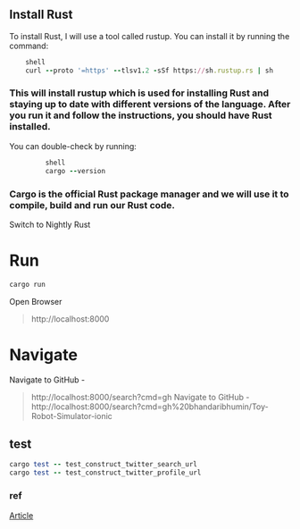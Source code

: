 ## Install Rust

To install Rust, I will use a tool called rustup. You can install it by running the command:

```ruby
    shell
    curl --proto '=https' --tlsv1.2 -sSf https://sh.rustup.rs | sh
```

### This will install rustup which is used for installing Rust and staying up to date with different versions of the language. After you run it and follow the instructions, you should have Rust installed.

You can double-check by running:

```ruby
         shell
         cargo --version
```

### Cargo is the official Rust package manager and we will use it to compile, build and run our Rust code.

Switch to Nightly Rust

# Run

```ruby
cargo run
```

Open Browser

> http://localhost:8000

# Navigate

Navigate to GitHub -

> http://localhost:8000/search?cmd=gh
> Navigate to GitHub -
> http://localhost:8000/search?cmd=gh%20bhandaribhumin/Toy-Robot-Simulator-ionic

## test

```ruby
cargo test -- test_construct_twitter_search_url
cargo test -- test_construct_twitter_profile_url
```

### ref

[Article](https://developers.facebook.com/blog/post/2020/06/03/build-smart-bookmarking-tool-rust-rocket/)
